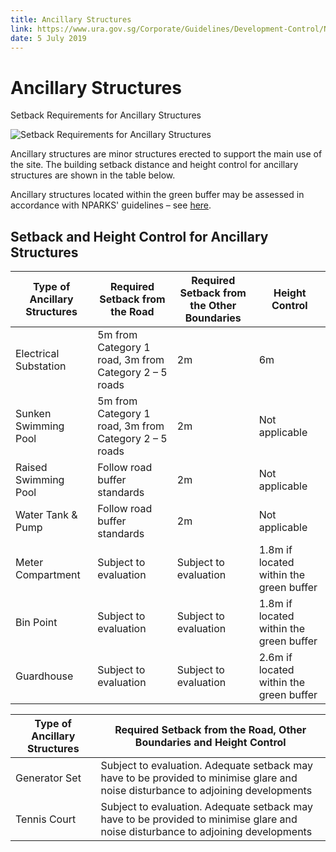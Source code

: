 ```yaml
---
title: Ancillary Structures
link: https://www.ura.gov.sg/Corporate/Guidelines/Development-Control/Non-Residential/Business-Park/Ancillary-Structures
date: 5 July 2019
---
```


# Ancillary Structures

Setback Requirements for Ancillary Structures

![Setback Requirements for Ancillary Structures](https://www.ura.gov.sg/-/media/Corporate/Guidelines/Development-control/Others/CCI03_Ancillary_Structures.jpg?h=100%25&w=100%25)

Ancillary structures are minor structures erected to support the main use of the site. The building setback distance and height control for ancillary structures are shown in the table below.

Ancillary structures located within the green buffer may be assessed in accordance with NPARKS' guidelines – see [here](https://www.nparks.gov.sg/partner-us/development-plan-submission/guidelines-on-greenery-provision-and-tree-conservation-for-developments).

## Setback and Height Control for Ancillary Structures

| Type of Ancillary Structures | Required Setback from the Road                        | Required Setback from the Other Boundaries | Height Control                          |
| ---------------------------- | ----------------------------------------------------- | ------------------------------------------ | --------------------------------------- |
| Electrical Substation        | 5m from Category 1 road, 3m from Category 2 – 5 roads | 2m                                         | 6m                                      |
| Sunken Swimming Pool         | 5m from Category 1 road, 3m from Category 2 – 5 roads | 2m                                         | Not applicable                          |
| Raised Swimming Pool         | Follow road buffer standards                          | 2m                                         | Not applicable                          |
| Water Tank & Pump            | Follow road buffer standards                          | 2m                                         | Not applicable                          |
| Meter Compartment            | Subject to evaluation                                 | Subject to evaluation                      | 1.8m if located within the green buffer |
| Bin Point                    | Subject to evaluation                                 | Subject to evaluation                      | 1.8m if located within the green buffer |
| Guardhouse                   | Subject to evaluation                                 | Subject to evaluation                      | 2.6m if located within the green buffer |

| Type of Ancillary Structures | Required Setback from the Road, Other Boundaries and Height Control                                                               |
| ---------------------------- | --------------------------------------------------------------------------------------------------------------------------------- |
| Generator Set                | Subject to evaluation. Adequate setback may have to be provided to minimise glare and noise disturbance to adjoining developments |
| Tennis Court                 | Subject to evaluation. Adequate setback may have to be provided to minimise glare and noise disturbance to adjoining developments |
